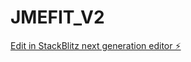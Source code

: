 # JMEFIT_V2

[Edit in StackBlitz next generation editor ⚡️](https://stackblitz.com/~/github.com/SquizAI/JMEFIT_V2)